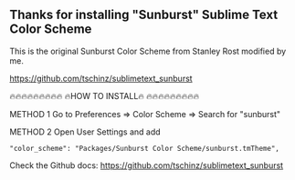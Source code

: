## Thanks for installing "Sunburst" Sublime Text Color Scheme

This is the original Sunburst Color Scheme from Stanley Rost modified by me.

https://github.com/tschinz/sublimetext_sunburst


🔥🔥🔥🔥🔥🔥🔥🔥🔥
🔥HOW TO INSTALL🔥
🔥🔥🔥🔥🔥🔥🔥🔥🔥


METHOD 1
Go to Preferences => Color Scheme => Search for "sunburst"

METHOD 2
Open User Settings and add
```
"color_scheme": "Packages/Sunburst Color Scheme/sunburst.tmTheme",
```

Check the Github docs: https://github.com/tschinz/sublimetext_sunburst